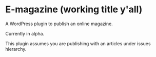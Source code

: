 # E-magazine (working title y'all)

A WordPress plugin to publish an online magazine.

Currently in alpha.

This plugin assumes you are publishing with an articles under issues hierarchy.

